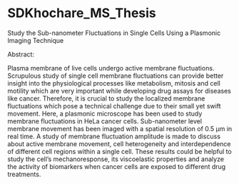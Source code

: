 # SDKhochare_MS_Thesis
Study the Sub-nanometer Fluctuations in Single Cells Using a Plasmonic Imaging Technique

Abstract:

Plasma membrane of live cells undergo active membrane fluctuations. Scrupulous study of single cell
membrane fluctuations can provide better insight into the physiological processes like metabolism,
mitosis and cell motility which are very important while developing drug assays for diseases like
cancer. Therefore, it is crucial to study the localized membrane fluctuations which pose a technical
challenge due to their small yet swift movement. Here, a plasmonic microscope has been used to study
membrane fluctuations in HeLa cancer cells. Sub-nanometer level membrane movement has been imaged
with a spatial resolution of 0.5 μm in real time. A study of membrane fluctuation amplitude is made
to discuss about active membrane movement, cell heterogeneity and interdependence of different cell
regions within a single cell. These results could be helpful to study the cell’s mechanoresponse, its
viscoelastic properties and analyze the activity of biomarkers when cancer cells are exposed to
different drug treatments.
